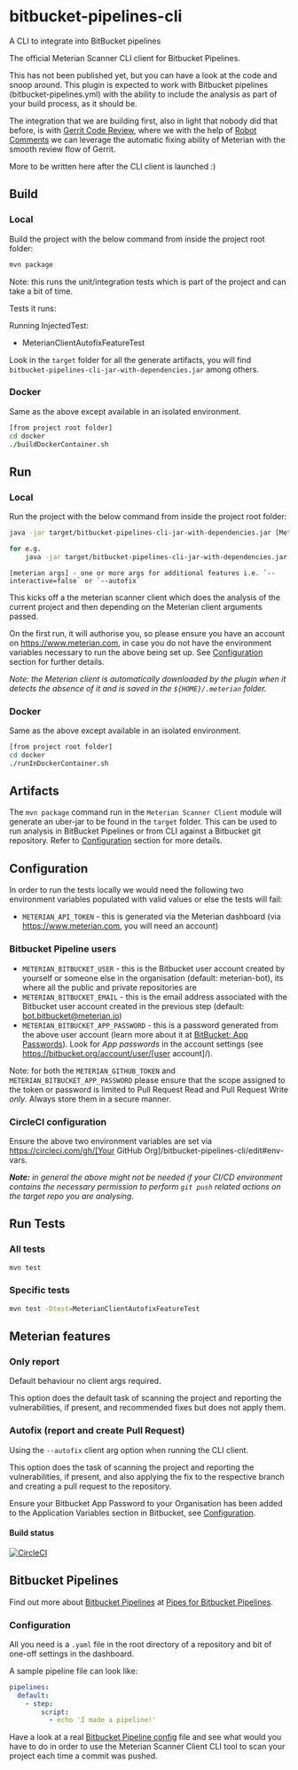 # bitbucket-pipelines-cli

A CLI to integrate into BitBucket pipelines

The official Meterian Scanner CLI client for Bitbucket Pipelines.

This has not been published yet, but you can have a look at the code and snoop around. This plugin is expected to work with Bitbucket pipelines (bitbucket-pipelines.yml) with the ability to include the analysis as part of your build process, as it should be.

The integration that we are building first, also in light that nobody did that before, is with [Gerrit Code Review](https://www.gerritcodereview.com/), where we with the help of [Robot Comments](https://www.gerritcodereview.com/config-robot-comments.html) we can leverage the automatic fixing ability of Meterian with the smooth review flow of Gerrit.

More to be written here after the CLI client is launched :)


## Build

### Local

Build the project with the below command from inside the project root folder:

```bash
mvn package
```

Note: this runs the unit/integration tests which is part of the project and can take a bit of time.

Tests it runs:

Running InjectedTest:

- MeterianClientAutofixFeatureTest

Look in the `target` folder for all the generate artifacts, you will find `bitbucket-pipelines-cli-jar-with-dependencies.jar` among others.

### Docker

Same as the above except available in an isolated environment.

```bash
[from project root folder]
cd docker
./buildDockerContainer.sh
``` 

## Run

### Local

Run the project with the below command from inside the project root folder:

```bash
java -jar target/bitbucket-pipelines-cli-jar-with-dependencies.jar [Meterian args]

for e.g.
    java -jar target/bitbucket-pipelines-cli-jar-with-dependencies.jar --autofix
```

```
[meterian args] - one or more args for additional features i.e. `--interactive=false` or `--autofix`
```

This kicks off a the meterian scanner client which does the analysis of the current project and then depending on the Meterian client arguments passed.

On the first run, it will authorise you, so please ensure you have an account on https://www.meterian.com, in case you do not have the environment variables necessary to run the above being set up. See [Configuration](README.md#Configuration) section for further details.

_Note: the Meterian client is automatically downloaded by the plugin when it detects the absence of it and is saved in the `${HOME}/.meterian` folder._

### Docker

Same as the above except available in an isolated environment.

```bash
[from project root folder]
cd docker
./runInDockerContainer.sh
``` 

## Artifacts

The ```mvn package``` command run in the `Meterian Scanner Client` module will generate an uber-jar to be found in the `target` folder. This can be used to run analysis in BitBucket Pipelines or from CLI against a Bitbucket git repository. Refer to [Configuration](README.md#Configuration) section for more details.

## Configuration

In order to run the tests locally we would need the following two environment variables populated with valid values or else the tests will fail:

- `METERIAN_API_TOKEN` - this is generated via the Meterian dashboard (via https://www.meterian.com, you will need an account)

### Bitbucket Pipeline users

- `METERIAN_BITBUCKET_USER` - this is the Bitbucket user account created by yourself or someone else in the organisation (default: meterian-bot), its where all the public and private repositories are
- `METERIAN_BITBUCKET_EMAIL` - this is the email address associated with the Bitbucket user account created in the previous step (default: bot.bitbucket@meterian.io)
- `METERIAN_BITBUCKET_APP_PASSWORD` - this is a password generated from the above user account (learn more about it at [BitBucket: App Passwords](https://confluence.atlassian.com/bitbucket/app-passwords-828781300.html)). Look for _App passwords_ in the account settings (see https://bitbucket.org/account/user/[user account]/). 

Note: for both the `METERIAN_GITHUB_TOKEN` and `METERIAN_BITBUCKET_APP_PASSWORD` please ensure that the scope assigned to the token or password is limited to Pull Request Read and Pull Request Write _only_. Always store them in a secure manner.

### CircleCI configuration

Ensure the above two environment variables are set via https://circleci.com/gh/[Your GitHub Org]/bitbucket-pipelines-cli/edit#env-vars.

_**Note:** in general the above might not be needed if your CI/CD environment contains the necessary permission to perform `git push` related actions on the target repo you are analysing._

## Run Tests 

### All tests

```bash
mvn test
```

### Specific tests

```bash
mvn test -Dtest=MeterianClientAutofixFeatureTest
```

## Meterian features

### Only report

Default behaviour no client args required.

This option does the default task of scanning the project and reporting the vulnerabilities, if present, and recommended fixes but does not apply them.

### Autofix (report and create Pull Request)

Using the `--autofix` client arg option when running the CLI client.

This option does the task of scanning the project and reporting the vulnerabilities, if present, and also applying the fix to the respective branch and creating a pull request to the repository.

Ensure your Bitbucket App Password to your Organisation has been added to the Application Variables section in Bitbucket, see [Configuration](README.md#Configuration).

#### Build status
[![CircleCI](https://circleci.com/gh/MeterianHQ/bitbucket-pipelines-cli.svg?style=svg)](https://circleci.com/gh/MeterianHQ/bitbucket-pipelines-cli)

## Bitbucket Pipelines

Find out more about [Bitbucket Pipelines](https://bitbucket.org/product/features/pipelines) at [Pipes for Bitbucket Pipelines](https://confluence.atlassian.com/bitbucket/how-to-make-a-pipe-for-pipelines-966051288.html).

### Configuration

All you need is a `.yaml` file in the root directory of a repository and bit of one-off settings in the dashboard.

A sample pipeline file can look like:

````yaml
pipelines:
  default:
    - step:
        script:
          - echo 'I made a pipeline!'
````

Have a look at a real [Bitbucket Pipeline config](https://bitbucket.org/meterian-bot/clientofmutabilitydetector/src/master/bitbucket-pipelines.yml) file and see what would you have to do in order to use the Meterian Scanner Client CLI tool to scan your project each time a commit was pushed.